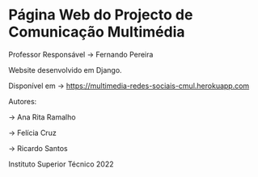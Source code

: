 # Página Web do Projecto de Comunicação Multimédia

Professor Responsável -> Fernando Pereira

Website desenvolvido em Django.

Disponível em -> https://multimedia-redes-sociais-cmul.herokuapp.com

Autores:

-> Ana Rita Ramalho

-> Felícia Cruz

-> Ricardo Santos

Instituto Superior Técnico 2022
